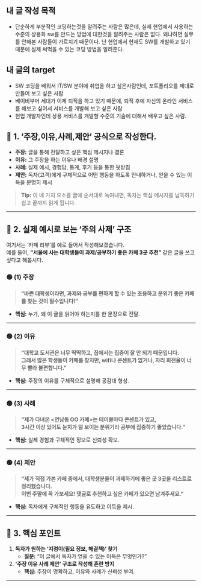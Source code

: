 

## 내 글 작성 목적
- 단순하게 부분적인 코딩하는것을 알려주는 사람은 많은데, 실제 현업에서 사용하는 수준의 상용화 sw를 만드는 방법에 대한것을 알려주는 사람은 없다. 왜냐하면 실무를 안해본 사람들이 가르치기 때문이다. 난 현업에서 현재도 SW를 개발하고 있기 때문에 실제 써먹을 수 있는 코딩 방법을 알려준다.

## 내 글의 target
- SW 코딩을 배워서 IT/SW 분야에 취업을 하고 싶은사람인데, 포트폴리오를 제대로 만들어 보고 싶은 사람
- 베이비부머 세대가 이제 퇴직을 하고 있기 때문에, 퇴직 후에 자신의 온라인 서비스를 해보고 싶어서 서비스를 개발해 보고 싶은 사람
- 현업 개발자인데 상용 서비스를 개발할 수준의 기술에 대해서 배우고 싶은 사람.

## 📌 1. ‘주장,이유,사례,제안’ 공식으로 작성한다.
- **주장:** 글을 통해 전달하고 싶은 핵심 메시지나 결론  
- **이유:** 그 주장을 하는 이유나 배경 설명  
- **사례:** 실제 예시, 경험담, 통계, 후기 등을 통한 뒷받침  
- **제안:** 독자(고객)에게 구체적으로 어떤 행동을 하도록 안내하거나, 얻을 수 있는 이득을 분명히 제시  

> **Tip:** 이 네 가지 요소를 글에 순서대로 녹여내면, 독자는 핵심 메시지를 납득하기 쉽고 끝까지 읽게 됩니다.

---

## 📌 2. 실제 예시로 보는 ‘주의 사제’ 구조
여기서는 ‘카페 리뷰’를 예로 들어서 작성해보겠습니다.  
예를 들어, **“서울에 사는 대학생들이 과제/공부하기 좋은 카페 3곳 추천”** 같은 글을 쓰고 싶다고 해봅시다.

### 🟢 (1) 주장
> **“바쁜 대학생이라면, 과제와 공부를 편하게 할 수 있는 조용하고 분위기 좋은 카페를 찾는 것이 필수입니다!”**  

- **핵심:** 누가, 왜 이 글을 읽어야 하는지를 한 문장으로 전달.

---

### 🟢 (2) 이유
> **“대학교 도서관은 너무 딱딱하고, 집에서는 집중이 잘 안 되기 때문입니다.  
> 그래서 많은 학생들이 카페를 찾지만, wifi나 콘센트가 없거나, 자리 회전율이 너무 빨라 불편합니다.”**  

- **핵심:** 주장의 이유를 구체적으로 설명해 공감대 형성.

---

### 🟢 (3) 사례
> **“제가 다녀온 <연남동 OO 카페>는 테이블마다 콘센트가 있고,  
> 3시간 이상 있어도 눈치가 덜 보이는 분위기라 공부에 집중하기 좋았습니다.”**  

- **핵심:** 실제 경험과 구체적인 정보로 신뢰성 확보.

---

### 🟢 (4) 제안
> **“제가 직접 가본 카페 중에서, 대학생분들이 과제하기에 좋은 곳 3곳을 리스트로 정리했습니다.  
> 이번 주말에 꼭 가보세요! 댓글로 추천하고 싶은 카페가 있으면 남겨주세요.”**  

- **핵심:** 독자에게 구체적인 행동을 유도하고 이득을 제시.

---


## 📌 3. 핵심 포인트

1. **독자가 원하는 ‘지렁이(필요 정보, 해결책)’ 찾기**  
   - **질문:** “이 글에서 독자가 얻을 수 있는 이득은 무엇인가?”  
2. **‘주장 이유 사례 제안’ 구조로 작성해 혼란 방지**  
   - **핵심:** 주장이 명확하고, 이유와 사례가 신뢰성 부여.  

---



